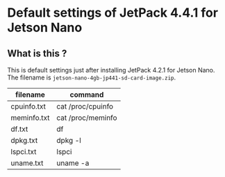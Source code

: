 # Default settings of JetPack 4.4.1 for Jetson Nano

## What is this ?

This is default settings just after installing JetPack 4.2.1 for Jetson Nano.
The filename is `jetson-nano-4gb-jp441-sd-card-image.zip`.

| filename    | command           |
|-------------|-------------------|
| cpuinfo.txt | cat /proc/cpuinfo |
| meminfo.txt | cat /proc/meminfo |
| df.txt      | df                |
| dpkg.txt    | dpkg -l           |
| lspci.txt   | lspci             |
| uname.txt   | uname -a          |
